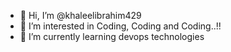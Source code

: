 - 👋 Hi, I’m @khaleelibrahim429
- 👀 I’m interested in Coding, Coding and Coding..!!
- 🌱 I’m currently learning devops technologies

<!---
khaleelibrahim429/khaleelibrahim429 is a ✨ special ✨ repository because its `README.md` (this file) appears on your GitHub profile.
You can click the Preview link to take a look at your changes.
--->
